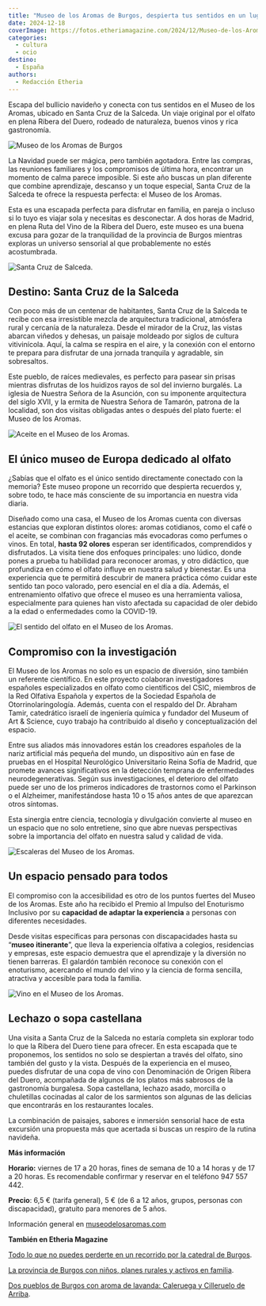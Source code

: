 ```yaml
---
title: "Museo de los Aromas de Burgos, despierta tus sentidos en un lugar único de Europa"
date: 2024-12-18
coverImage: https://fotos.etheriamagazine.com/2024/12/Museo-de-los-Aromas1.jpeg
categories: 
  - cultura
  - ocio
destino: 
  - España
authors: 
  - Redacción Etheria
---
```


Escapa del bullicio navideño y conecta con tus sentidos en el Museo de los Aromas, 
ubicado en Santa Cruz de la Salceda. Un viaje original por el olfato en plena Ribera del 
Duero, rodeado de naturaleza, buenos vinos y rica gastronomía. 

![Museo de los Aromas de Burgos](https://fotos.etheriamagazine.com/2024/12/Museo-de-los-Aromas1.jpeg "Museo de los Aromas, en Santa Cruz de Salceda.")

La Navidad puede ser mágica, pero también agotadora. Entre las compras, las reuniones 
familiares y los compromisos de última hora, encontrar un momento de calma parece 
imposible. Si este año buscas un plan diferente que combine aprendizaje, descanso y un 
toque especial, Santa Cruz de la Salceda te ofrece la respuesta perfecta: el Museo de 
los Aromas. 

Esta es una escapada perfecta para disfrutar en familia, en pareja o incluso si lo tuyo 
es viajar sola y necesitas es desconectar. A dos horas de Madrid, en plena Ruta del Vino 
de la Ribera del Duero, este museo es una buena excusa para gozar de la tranquilidad de 
la provincia de Burgos mientras exploras un universo sensorial al que probablemente no 
estés acostumbrada. 

![](https://fotos.etheriamagazine.com/2024/12/Santa-Cruz-de-la-Salceda.jpeg "Santa Cruz de Salceda.")

## Destino: Santa Cruz de la Salceda

Con poco más de un centenar de habitantes, Santa Cruz de la Salceda te recibe con esa 
irresistible mezcla de arquitectura tradicional, atmósfera rural y cercanía de la 
naturaleza. Desde el mirador de la Cruz, las vistas abarcan viñedos y dehesas, un 
paisaje moldeado por siglos de cultura vitivinícola. Aquí, la calma se respira en el 
aire, y la conexión con el entorno te prepara para disfrutar de una jornada tranquila y 
agradable, sin sobresaltos. 

Este pueblo, de raíces medievales, es perfecto para pasear sin prisas mientras disfrutas 
de los huidizos rayos de sol del invierno burgalés. La iglesia de Nuestra Señora de la 
Asunción, con su imponente arquitectura del siglo XVII, y la ermita de Nuestra Señora de 
Tamarón, patrona de la localidad, son dos visitas obligadas antes o después del plato 
fuerte: el Museo de los Aromas. 

![Aceite en el Museo de los Aromas.](https://fotos.etheriamagazine.com/2024/12/aceite-museo-aromas.jpeg "Aceite en el Museo de los Aromas.")

## El único museo de Europa dedicado al olfato

¿Sabías que el olfato es el único sentido directamente conectado con la memoria? Este 
museo propone un recorrido que despierta recuerdos y, sobre todo, te hace más consciente 
de su importancia en nuestra vida diaria. 

Diseñado como una casa, el Museo de los Aromas cuenta con diversas estancias que 
exploran distintos olores: aromas cotidianos, como el café o el aceite, se combinan con 
fragancias más evocadoras como perfumes o vinos. En total, **hasta 92 olores** esperan 
ser identificados, comprendidos y disfrutados. La visita tiene dos enfoques principales: 
uno lúdico, donde pones a prueba tu habilidad para reconocer aromas, y otro didáctico, 
que profundiza en cómo el olfato influye en nuestra salud y bienestar. Es una 
experiencia que te permitirá descubrir de manera práctica cómo cuidar este sentido tan 
poco valorado, pero esencial en el día a día. Además, el entrenamiento olfativo que 
ofrece el museo es una herramienta valiosa, especialmente para quienes han visto 
afectada su capacidad de oler debido a la edad o enfermedades como la COVID-19. 

![El sentido del olfato en el Museo de los Aromas.](https://fotos.etheriamagazine.com/2024/12/museo-aromas-anatomia.jpg "El sentido del olfato en el Museo de los Aromas.")

## Compromiso con la investigación

El Museo de los Aromas no solo es un espacio de diversión, sino también un referente 
científico. En este proyecto colaboran investigadores españoles especializados en olfato 
como científicos del CSIC, miembros de la Red Olfativa Española y expertos de la 
Sociedad Española de Otorrinolaringología. Además, cuenta con el respaldo del Dr. 
Abraham Tamir, catedrático israelí de ingeniería química y fundador del Museum of Art & 
Science, cuyo trabajo ha contribuido al diseño y conceptualización del espacio. 

Entre sus aliados más innovadores están los creadores españoles de la nariz artificial 
más pequeña del mundo, un dispositivo aún en fase de pruebas en el Hospital Neurológico 
Universitario Reina Sofía de Madrid, que promete avances significativos en la detección 
temprana de enfermedades neurodegenerativas. Según sus investigaciones, el deterioro del 
olfato puede ser uno de los primeros indicadores de trastornos como el Parkinson o el 
Alzheimer, manifestándose hasta 10 o 15 años antes de que aparezcan otros síntomas. 

Esta sinergia entre ciencia, tecnología y divulgación convierte al museo en un espacio 
que no solo entretiene, sino que abre nuevas perspectivas sobre la importancia del 
olfato en nuestra salud y calidad de vida. 

![Escaleras del Museo de los Aromas.](https://fotos.etheriamagazine.com/2024/12/museo-aromas-burgos.jpg "Escaleras del Museo de los Aromas.")

## Un espacio pensado para todos

El compromiso con la accesibilidad es otro de los puntos fuertes del Museo de los 
Aromas. Este año ha recibido el Premio al Impulso del Enoturismo Inclusivo por su 
**capacidad de adaptar la experiencia** a personas con diferentes necesidades. 

Desde visitas específicas para personas con discapacidades hasta su “**museo 
itinerante**”, que lleva la experiencia olfativa a colegios, residencias y empresas, 
este espacio demuestra que el aprendizaje y la diversión no tienen barreras. El galardón 
también reconoce su conexión con el enoturismo, acercando el mundo del vino y la ciencia 
de forma sencilla, atractiva y accesible para toda la familia. 

![](https://fotos.etheriamagazine.com/2024/12/vinos-museo-aromas.jpeg "Vino en el Museo de los Aromas.")

## Lechazo o sopa castellana

Una visita a Santa Cruz de la Salceda no estaría completa sin explorar todo lo que la 
Ribera del Duero tiene para ofrecer. En esta escapada que te proponemos, los sentidos no 
solo se despiertan a través del olfato, sino también del gusto y la vista. Después de la 
experiencia en el museo, puedes disfrutar de una copa de vino con Denominación de Origen 
Ribera del Duero, acompañada de algunos de los platos más sabrosos de la gastronomía 
burgalesa. Sopa castellana, lechazo asado, morcilla o chuletillas cocinadas al calor de 
los sarmientos son algunas de las delicias que encontrarás en los restaurantes locales. 

La combinación de paisajes, sabores e inmersión sensorial hace de esta excursión una 
propuesta más que acertada si buscas un respiro de la rutina navideña. 

**Más información** 

**Horario:** viernes de 17 a 20 horas, fines de semana de 10 a 14 horas y de 17 a 20 
horas. Es recomendable confirmar y reservar en el teléfono 947 557 442. 

**Precio**: 6,5 € (tarifa general), 5 € (de 6 a 12 años, grupos, personas con 
discapacidad), gratuito para menores de 5 años. 

Información general en [museodelosaromas.com](https://museodelosaromas.com/) 

**También en Etheria Magazine** 

[Todo lo que no puedes perderte en un recorrido por la catedral de 
Burgos](https://etheriamagazine.com/2024/05/16/catedral-de-burgos-visita/). 

[La provincia de Burgos con niños, planes rurales y activos en 
familia](https://etheriamagazine.com/2022/10/05/provincia-burgos-con-ninos/). 

[Dos pueblos de Burgos con aroma de lavanda: Caleruega y Cilleruelo de 
Arriba](https://etheriamagazine.com/2024/06/11/lavanda-burgos/).
